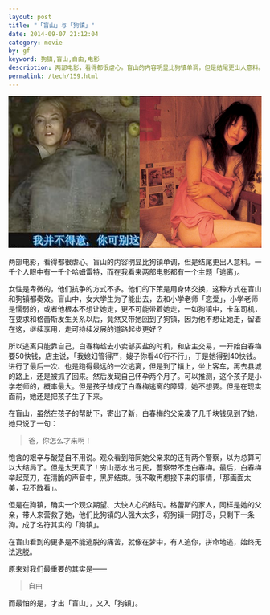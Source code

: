 ```yaml
---
layout: post
title: "「盲山」与「狗镇」"
date: 2014-09-07 21:12:04
category: movie
by: gf
keyword: 狗镇,盲山,自由,电影
description: 两部电影，看得都很虐心。盲山的内容明显比狗镇单调，但是结尾更出人意料。一千个人眼中有一千个哈姆雷特，而在我看来两部电影都有一个主题「逃离」。女性是卑微的，他们抗争的方式
permalink: /tech/159.html
---
```

[![盲山与狗镇][893b464c3f12edfb0c672cf9b7cd1dba.png]][893b464c3f12edfb0c672cf9b7cd1dba.png 1]

两部电影，看得都很虐心。盲山的内容明显比狗镇单调，但是结尾更出人意料。一千个人眼中有一千个哈姆雷特，而在我看来两部电影都有一个主题「逃离」。

女性是卑微的，他们抗争的方式不多。他们的下策是用身体交换，这种方式在盲山和狗镇都奏效。盲山中，女大学生为了能出去，去和小学老师「恋爱」，小学老师是懦弱的，或者他根本不想让她走，更不可能带着她走，一如狗镇中，卡车司机，在要求和格蕾斯发生关系以后，竟然又带她回到了狗镇，因为他不想让她走，留着在这，继续享用，走可持续发展的道路起步更好？

所以逃离只能靠自己，白春梅趁去小卖部买盐的时机，和店主交易，一开始白春梅要50快钱，店主说，「我媳妇管得严，嫂子你看40行不行」，于是她得到40快钱。进行了最后一次、也是跑得最远的一次逃离，但是到了镇上，坐上客车，再去县城的路上，还是被抓了回来。然后发现自己怀孕两个月了。可以推测，这个孩子是小学老师的，概率最大。但是孩子却成了白春梅逃离的障碍，她不想要。但是在现实面前，她还是把孩子生了下来。

在盲山，虽然在孩子的帮助下，寄出了新，白春梅的父亲凑了几千块钱见到了她，她只说了一句：

> 爸，你怎么才来啊！

饱含的艰辛与酸楚自不用说。观众看到陪同她父亲来的还有两个警察，以为总算可以大结局了。但是太天真了！穷山恶水出刁民，警察带不走白春梅。最后，白春梅举起菜刀，在清脆的声音中，黑屏结束。我不敢再想接下来的事情，「那画面太美，我不敢看」。

但是在狗镇，确实一个观众期望、大快人心的结句。格蕾斯的家人，同样是她的父亲，带人来营救了她，他们比狗镇的人强大太多，将狗镇一网打尽，只剩下一条狗。成了名符其实的「狗镇」。

在盲山看到的更多是不能逃脱的痛苦，就像在梦中，有人追你，拼命地逃，始终无法逃脱。

原来对我们最重要的其实是——

> 自由

而最怕的是，才出「盲山」，又入「狗镇」。


[893b464c3f12edfb0c672cf9b7cd1dba.png]: /gfzjus_blog/tech/2014-10-22/893b464c3f12edfb0c672cf9b7cd1dba.png
[893b464c3f12edfb0c672cf9b7cd1dba.png 1]: /wp-content/uploads/2014/09/Untitled-3.png

